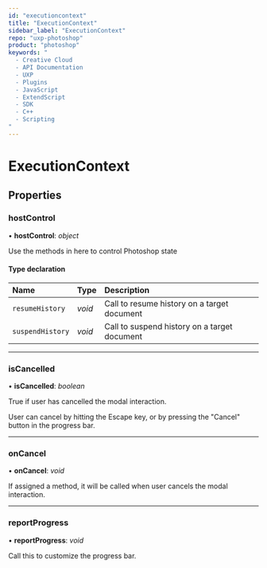 ```yaml
---
id: "executioncontext"
title: "ExecutionContext"
sidebar_label: "ExecutionContext"
repo: "uxp-photoshop"
product: "photoshop"
keywords: "
  - Creative Cloud
  - API Documentation
  - UXP
  - Plugins
  - JavaScript
  - ExtendScript
  - SDK
  - C++
  - Scripting
"
---
```


# ExecutionContext

## Properties

### hostControl

• **hostControl**: *object*

Use the methods in here to control Photoshop state

#### Type declaration

| Name | Type | Description |
| :------ | :------ | :------ |
| `resumeHistory` | *void* | Call to resume history on a target document |
| `suspendHistory` | *void* | Call to suspend history on a target document |

___

### isCancelled

• **isCancelled**: *boolean*

True if user has cancelled the modal interaction.

User can cancel by hitting the Escape key, or by pressing the "Cancel" button in the progress bar.

___

### onCancel

• **onCancel**: *void*

If assigned a method, it will be called when user cancels the modal interaction.

___

### reportProgress

• **reportProgress**: *void*

Call this to customize the progress bar.
